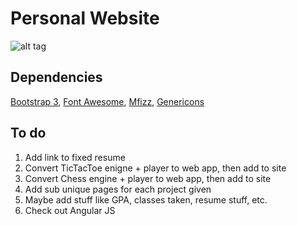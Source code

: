 # Personal Website
![alt tag](http://leonardchan.me/images/this-website.png)
## Dependencies
[Bootstrap 3](http://getbootstrap.com/), [Font Awesome](http://fortawesome.github.io/Font-Awesome/), [Mfizz](http://mfizz.com/oss/font-mfizz), [Genericons](http://genericons.com/#quote)
## To do
1. Add link to fixed resume
2. Convert TicTacToe enigne + player to web app, then add to site
3. Convert Chess engine + player to web app, then add to site
4. Add sub unique pages for each project given
5. Maybe add stuff like GPA, classes taken, resume stuff, etc.
6. Check out Angular JS